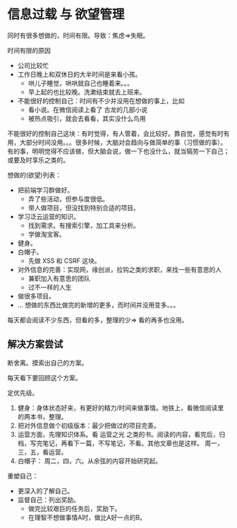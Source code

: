 # 信息过载 与 欲望管理
同时有很多想做的，时间有限。导致：焦虑=>失眠。

时间有限的原因
* 公司比较忙
* 工作日晚上和双休日的大半时间是来看小孩。
  * 哄儿子睡觉，哄哄就自己也睡着来。。。
  * 早上起的也比较晚。洗漱结束就去上班来。
* 不能很好的控制自己：时间有不少并没用在想做的事上，比如
  * 看小说。在微信阅读上看了 古龙的几部小说
  * 被热点吸引，就会去看看，其实没什么鸟用

不能很好的控制自己这块：有时觉得，有人管着，会比较好。靠自觉，感觉有时有用，大部分时间没用。。。很多时候，大脑对会趋向与做简单的事（习惯做的事）。有的事，明明觉得不应该做，但大脑会说，做一下也没什么，就当犒劳一下自己；或要及时享乐之类的。


想做的(欲望)列表：
* 把前端学习群做好。
  * 弄了些活动，但参与度很低。
  * 带人做项目，但没找到特别合适的项目。
* 学习泛云运营的知识。 
  * 找到需求。有搜索引擎，加工具来分析。
  * 学做淘宝客。
* 健身。
* 白帽子。
  * 先做 XSS 和 CSRF 这块。
* 对外信息的完善：实现网，缘创派，拉钩之类的求职，来找一些有意思的人
  * 兼职加入有意思的团队
  * 过不一样的人生
* 做很多项目。
* ... 想做的东西比做完的新增的更多，而时间并没用变多。。。


每天都会阅读不少东西，但看的多，整理的少=> 看的再多也没用。

## 解决方案尝试
断舍离。摸索出自己的方案。

每天看下要回顾这个方案。

定优先级。  

1. 健身：身体状态好来，有更好的精力/时间来做事情。地铁上，看微信阅读里的两本书，整理。
1. 把对外信息做个初级版本：最少把做过的项目完善。
1. 运营方面，先理知识体系。看 运营之光 之类的书。阅读的内容，看完后，归档，写完笔记，再看下一篇，不写笔记，不看。其他文章也是这样。 周一，三，五，看运营。
1. 白帽子： 周二，四，六。从余弦的内容开始研究起。

重塑自己：
* 更深入的了解自己。
* 监督自己：列出奖励。
  * 做完比较艰巨的任务后，奖励下。
  * 在理智不想做事情A时，做比A好一点的B。


